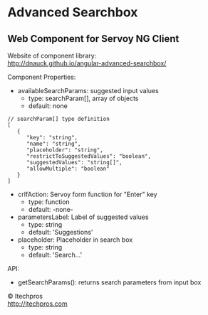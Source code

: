 # Advanced Searchbox
## Web Component for Servoy NG Client


Website of component library:  
http://dnauck.github.io/angular-advanced-searchbox/


Component Properties:
- availableSearchParams: suggested input values  
  - type: searchParam[], array of objects
  - default: none
```
// searchParam[] type definition
[
   {
      "key": "string",
      "name": "string",
      "placeholder": "string",
      "restrictToSuggestedValues": "boolean",
      "suggestedValues": "string[]",
      "allowMultiple": "boolean"
   }
]
```
- crlfAction: Servoy form function for "Enter" key
  - type: function
  - default: -none-
- parametersLabel: Label of suggested values
  - type: string
  - default: 'Suggestions'
- placeholder: Placeholder in search box
  - type: string
  - default: 'Search...'


API:
- getSearchParams(): returns search parameters from input box


&copy; Itechpros  
http://itechpros.com
